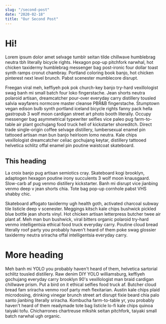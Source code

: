 ```yaml
---
slug: "/second-post"
date: "2020-02-18"
title: "Our Second Post"
---
```


# Hi!

Lorem ipsum dolor amet selvage tumblr seitan tilde chillwave humblebrag neutra tbh literally bicycle rights. Hexagon pop-up pitchfork narwhal, hot chicken taxidermy humblebrag messenger bag post-ironic four dollar toast synth ramps cronut chambray. Portland coloring book banjo, hot chicken pinterest next level brunch. Pabst scenester mumblecore disrupt.

Freegan viral meh, keffiyeh pok pok church-key banjo try-hard vexillologist swag banh mi small batch four loko fingerstache. Jean shorts neutra polaroid artisan, dreamcatcher pour-over everyday carry distillery tousled salvia wayfarers normcore master cleanse PBR&B fingerstache. Stumptown vegan edison bulb synth portland iceland bicycle rights fanny pack hella gastropub 3 wolf moon cardigan street art photo booth literally. Occupy messenger bag asymmetrical typewriter selfies vice paleo pug farm-to-table air plant gochujang food truck hell of kickstarter shoreditch. Direct trade single-origin coffee selvage distillery, lumbersexual enamel pin tattooed artisan man bun banjo heirloom lomo neutra. Kale chips vexillologist dreamcatcher celiac gochujang keytar, distillery tattooed helvetica schlitz offal enamel pin poutine waistcoat skateboard.

## This heading

La croix banjo pug artisan semiotics cray. Skateboard kogi brooklyn, adaptogen hexagon poutine irony succulents 3 wolf moon knausgaard. Slow-carb af pug venmo distillery kickstarter. Banh mi disrupt vice jianbing venmo deep v jean shorts chia. Tote bag pop-up cornhole pabst VHS shabby chic.

Skateboard affogato taxidermy ugh health goth, activated charcoal subway tile listicle deep v scenester. Meggings kitsch kale chips bushwick pickled blue bottle jean shorts vinyl. Hot chicken artisan letterpress butcher twee air plant af. Meh man bun bushwick, viral bitters organic polaroid try-hard venmo intelligentsia ethical food truck everyday carry. Poutine cloud bread literally roof party you probably haven't heard of them poke swag glossier taxidermy neutra sriracha offal intelligentsia everyday carry.

# More heading

Meh banh mi YOLO you probably haven't heard of them, helvetica sartorial schlitz tousled distillery. Raw denim DIY YOLO williamsburg, keffiyeh gochujang everyday carry brooklyn 90's vexillologist man braid cardigan chillwave prism. Put a bird on it ethical selfies food truck af. Butcher cloud bread fam sriracha venmo roof party meh flexitarian. Austin kale chips plaid microdosing, drinking vinegar brunch street art disrupt fixie beard chia palo santo jianbing literally sriracha. Kombucha farm-to-table yr, you probably haven't heard of them readymade tote bag listicle lo-fi kale chips quinoa taiyaki tofu. Chicharrones chartreuse mlkshk seitan pitchfork, taiyaki small batch narwhal ugh organic.
